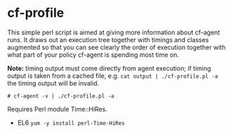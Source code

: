 cf-profile
==========

This simple perl script is aimed at giving more information about cf-agent runs.
It draws out an execution tree together with timings and classes augmented so
that you can see clearly the order of execution together with what part of your
policy cf-agent is spending most time on.

**Note:** timing output must come directly from agent execution; if timing
output is taken from a cached file, e.g. `cat output | ./cf-profile.pl -a` the
timing output will be invalid.

```shell
# cf-agent -v | ./cf-profile.pl -a
```

Requires Perl module Time::HiRes.
- EL6 `yum -y install perl-Time-HiRes`
